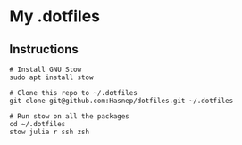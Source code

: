 # My .dotfiles

## Instructions

```shell
# Install GNU Stow
sudo apt install stow

# Clone this repo to ~/.dotfiles
git clone git@github.com:Hasnep/dotfiles.git ~/.dotfiles

# Run stow on all the packages
cd ~/.dotfiles
stow julia r ssh zsh
```
